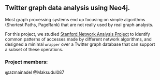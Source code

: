 ## Twitter graph data analysis using Neo4j.

Most graph processing systems end up focusing on simple algorithms (Shortest Paths,
PageRank) that are not really used by real graph analysts. 

For this project, we studied [Stanford Network Analysis Project](http://snap.stanford.edu/snap/description.html)
to identify common patterns of accesses made by different network algorithms, and designed a minimal
`wrapper` over a Twitter graph database that can support a subset of these operations.

### Project members:
@azmainadel
@Maksudul087
